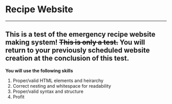 # Recipe Website
---
This is a test of the emergency recipe website making system!
~~This is only a test.~~
You will return to your previously scheduled website creation at the conclusion of this test.
---
**You will use the following skills**
1. Proper/valid HTML elements and heirarchy
2. Correct nesting and whitespace for readability
3. Proper/valid syntax and structure
4. Profit
